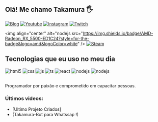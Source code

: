 ## Olá! Me chamo Takamura 🖐️

[![Blog](https://img.shields.io/website?label=SujeitoProgramador.com&style=for-the-badge&url=https://sujeitoprogramador.com/)](https://)
[![Youtube](https://img.shields.io/badge/YouTube-FF0000?style=for-the-badge&logo=youtube&logoColor=white)](https://youtube.com/c/)
[![Instagram](https://img.shields.io/badge/Instagram-E4405F?style=for-the-badge&logo=instagram&logoColor=white)](https://instagram.com/)
[![Twitch](https://img.shields.io/badge/Twitch-9146FF?style=for-the-badge&logo=twitch&logoColor=white)](https://twitch.tv/)

<img align="center" alt="nodejs src="https://img.shields.io/badge/AMD-Radeon_RX_5500-ED1C24?style=for-the-badge&logo=amd&logoColor=white" />
[![Steam](https://img.shields.io/badge/Twitch-9146FF?style=for-the-badge&logo=twitch&logoColor=white)](https://steamcommunity.com/id/TakamuraSanBR/)
## Tecnologias que eu uso no meu dia

<div style="display: inline_block">
  <img align="center" alt="html5" src="https://img.shields.io/badge/HTML5-E34F26?style=for-the-badge&logo=html5&logoColor=white" />
  <img align="center" alt="css" src="https://img.shields.io/badge/CSS3-1572B6?style=for-the-badge&logo=css3&logoColor=white" />
  <img align="center" alt="js" src="https://img.shields.io/badge/JavaScript-F7DF1E?style=for-the-badge&logo=javascript&logoColor=black" />
  <img align="center" alt="ts" src="https://img.shields.io/badge/TypeScript-007ACC?style=for-the-badge&logo=typescript&logoColor=white" />
  <img align="center" alt="react" src="https://img.shields.io/badge/React-20232A?style=for-the-badge&logo=react&logoColor=61DAFB" />
  <img align="center" alt="nodejs" src="https://img.shields.io/badge/Node.js-43853D?style=for-the-badge&logo=node.js&logoColor=white" />
  <img align="center" alt="nodejs" src="https://img.shields.io/badge/Ruby-CC342D?style=for-the-badge&logo=ruby&logoColor=white" />
</div><br/>

Programador por paixão e comprometido em capacitar pessoas.

### Últimos videos:
- [Ultimo Projeto Criados]
- (Takamura-Bot para Whatssap !)
